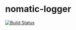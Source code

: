 # nomatic-logger
[![Build Status](https://travis-ci.org/bdfoster/nomatic-logger.svg?branch=master)](https://travis-ci.org/bdfoster/nomatic-logger)
